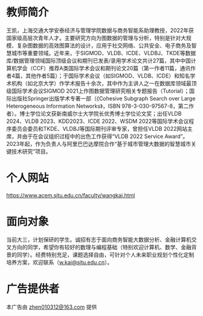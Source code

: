 # 教师简介

王凯，上海交通大学安泰经济与管理学院数据与商务智能系助理教授，2022年获国家级高层次青年人才。主要研究方向为图数据的管理与分析，特别是针对大规模、复杂图数据的高效图算法的设计，应用于社交网络、公共安全、电子商务及智慧城市等重要领域。近年来，于SIGMOD、VLDB、ICDE、VLDBJ、TKDE等数据库/数据管理领域国际顶级会议和期刊已发表/录用学术论文共计27篇，其中中国计算机学会（CCF）推荐A类国际学术会议和期刊论文20篇（第一作者11篇，通讯作者4篇，其他作者5篇）；于国际学术会议（如SIGMOD、VLDB、ICDE）和知名学术机构（如北京大学）作学术报告十余次，其中作为主讲人之一在数据库领域最顶级国际学术会议SIGMOD 2021上作图数据管理研究相关专题报告（Tutorial）；国际出版社Springer出版学术专著一部（《Cohesive Subgraph Search over Large Heterogeneous Information Networks》，ISBN 978-3-030-97567-8，第二作者）。博士学位论文获新南威尔士大学院长优秀博士学位论文奖；出任VLDB 2024、VLDB 2023、KDD2023、ICDE 2022、WSDM 2022等国际学术会议程序委员会委员和TKDE、VLDBJ等国际期刊评审专家，曾担任VLDB 2022网站主席，并由于在会议组织过程中的出色工作获得“VLDB 2022 Service Award”。
2023年起，作为负责人与阿里巴巴达摩院合作“基于城市管理大数据的智慧城市关键技术研究”项目。

# 个人网站

https://www.acem.sjtu.edu.cn/faculty/wangkai.html

# 面向对象

当前大三，计划保研的学生。诚招有志于面向商务智能大数据分析、金融计算机交叉方向的同学，希望你有较好的数理与编程基础（特别欢迎计算机、数学、金融背景的同学）。经费特别充足，课题选择自由，可针对个人未来职业规划个性化定制培养方案，欢迎联系（w.kai@sjtu.edu.cn）。

# 广告提供者

本广告由 zhen010312@163.com 提供